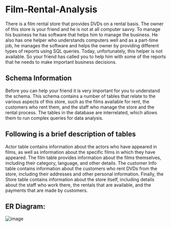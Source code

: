 # Film-Rental-Analysis
There is a film rental store that provides DVDs on a rental basis. The owner of this store is your friend and he is not at all computer savvy. To manage his business he has software that helps him to manage the business. 
He also has one helper who understands computers well and as a part-time job, he manages the software and helps the owner by providing different types of reports using SQL queries. 
Today, unfortunately, this helper is not available. So your friend has called you to help him with some of the reports that he needs to make important business decisions. 

## Schema Information
Before you can help your friend it is very important for you to understand the schema. This schema contains a number of tables that relate to the various aspects of this store, such as the films available for rent, the customers who rent them, and the staff who manage the store and the rental process.
The tables in the database are interrelated, which allows them to run complex queries for data analysis.

## Following is a brief description of tables 
Actor table contains information about the actors who have appeared in films, as well as information about the specific films in which they have appeared. The film table provides information about the films themselves, including their category, language, and other details. 
The customer Info table contains information about the customers who rent DVDs from the store, including their addresses and other personal information. Finally, the Store table contains information about the store itself, including details about the staff who work there, the rentals that are available, and the payments that are made by customers.

## ER Diagram: 
![image](https://github.com/mrTalha05/Film-Rental-Analysis/assets/131296867/a9a4e5c8-172f-4c7a-9510-720d93b895b1)

